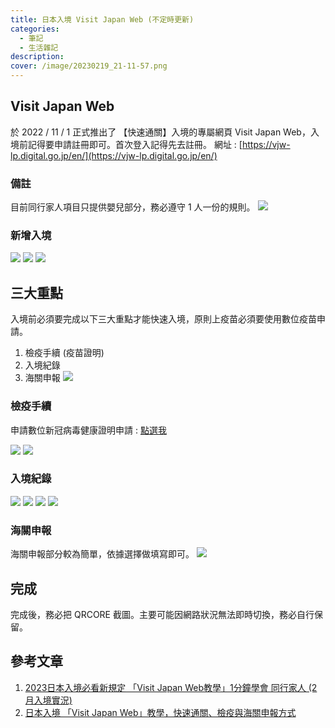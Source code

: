 ```yaml
---
title: 日本入境 Visit Japan Web (不定時更新)
categories: 
  - 筆記 
  - 生活雜記
description:
cover: /image/20230219_21-11-57.png
---
```


## Visit Japan Web
於 2022 / 11 / 1 正式推出了 【快速通關】入境的專屬網頁 Visit Japan Web，入境前記得要申請註冊即可。首次登入記得先去註冊。
網址 : [https://vjw-lp.digital.go.jp/en/](https://vjw-lp.digital.go.jp/en/)

### 備註 
目前同行家人項目只提供嬰兒部分，務必遵守 1 人一份的規則。
![](/image/20230219_22-33-53.png)

### 新增入境
![](/image/20230219_22-10-28.png)
![](/image/20230219_22-11-47.png)
![](/image/20230219_22-13-53.png)


## 三大重點
入境前必須要完成以下三大重點才能快速入境，原則上疫苗必須要使用數位疫苗申請。
1. 檢疫手續 (疫苗證明)
2. 入境紀錄 
3. 海關申報 
![](/image/20230219_21-17-38.png)


### 檢疫手續
申請數位新冠病毒健康證明申請 : [點選我](https://dvc.mohw.gov.tw/vapa/apply/SelectLoginWay.init.ctr;jsessionid=5EE5960A8186972FE4BD8193CBBA19DE)

![](/image/20230219_21-31-01.png)
![](/image/20230219_21-32-09.png)

###  入境紀錄
![](/image/20230219_22-19-23.png)
![](/image/20230219_22-20-06.png)
![](/image/20230219_22-35-42.png)
![](/image/20230219_22-21-31.png)


### 海關申報
海關申報部分較為簡單，依據選擇做填寫即可。
![](/image/20230219_22-37-47.png)

## 完成
完成後，務必把 QRCORE 截圖。主要可能因網路狀況無法即時切換，務必自行保留。


## 參考文章
1. [2023日本入境必看新規定 「Visit Japan Web教學」1分鐘學會 同行家人 (2月入境實況)](https://safood.tw/visit-japan)
2. [日本入境 「Visit Japan Web」教學，快速通關、檢疫與海關申報方式](https://waynesan.com/visit-japan-web/)